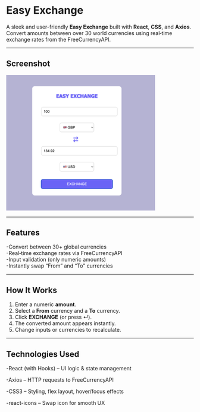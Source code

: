 # Easy Exchange

A sleek and user-friendly **Easy Exchange** built with **React**, **CSS**, and **Axios**.  
Convert amounts between over 30 world currencies using real‑time exchange rates from the FreeCurrencyAPI.

---

## Screenshot

<img src="screenshot.png" alt="Easy Exchange Screenshot" width="400" />

---

## Features

-Convert between 30+ global currencies  
-Real‑time exchange rates via FreeCurrencyAPI  
-Input validation (only numeric amounts)  
-Instantly swap “From” and “To” currencies  


---

## How It Works

1. Enter a numeric **amount**.  
2. Select a **From** currency and a **To** currency.  
3. Click **EXCHANGE** (or press ↵).  
4. The converted amount appears instantly.  
5. Change inputs or currencies to recalculate.

---

## Technologies Used

-React (with Hooks) – UI logic & state management

-Axios – HTTP requests to FreeCurrencyAPI

-CSS3 – Styling, flex layout, hover/focus effects

-react-icons – Swap icon for smooth UX




